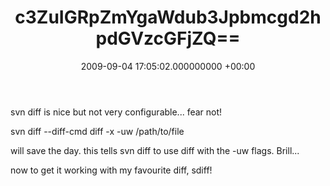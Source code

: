 ﻿---
layout: post
title: !binary |-
  c3ZuIGRpZmYgaWdub3Jpbmcgd2hpdGVzcGFjZQ==
wordpress_id: 239
wordpress_url: !binary |-
  aHR0cDovL3d3dy5qYW1lc2FuZGNsYXJlLm5ldC8/cD0yMzk=
date: 2009-09-04 17:05:02.000000000 +00:00
---
svn diff is nice but not very configurable... fear not!

svn diff --diff-cmd diff -x -uw /path/to/file

will save the day. this tells svn diff to use diff with the -uw flags. Brill...

now to get it working with my favourite diff, sdiff!

